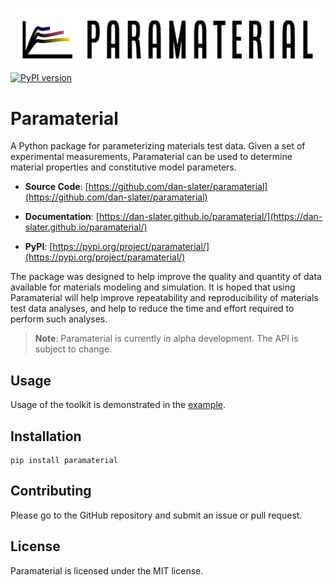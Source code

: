 ![Paramaterial logo](https://github.com/dan-slater/paramaterial/blob/main/docs/img/paramaterial-logo.png?raw=true)
[![PyPI version](https://badge.fury.io/py/paramaterial.svg)](https://badge.fury.io/py/paramaterial)

# Paramaterial

A Python package for parameterizing materials test data. Given a set of experimental measurements, Paramaterial can be
used to determine material properties and constitutive model parameters.

* **Source Code**: [https://github.com/dan-slater/paramaterial](https://github.com/dan-slater/paramaterial)

* **Documentation**: [https://dan-slater.github.io/paramaterial/](https://dan-slater.github.io/paramaterial/)

* **PyPI**: [https://pypi.org/project/paramaterial/](https://pypi.org/project/paramaterial/)

The package was designed to help improve the quality and quantity of data available for materials modeling and
simulation. It is hoped that using Paramaterial will help improve repeatability and reproducibility of materials test
data analyses, and help to reduce the time and effort required to perform such analyses.

> **Note**: Paramaterial is currently in alpha development. The API is subject to change.

## Usage

Usage of the toolkit is demonstrated in the [example]().

## Installation

```shell
pip install paramaterial
```

## Contributing

Please go to the GitHub repository and submit an issue or pull request.

## License

Paramaterial is licensed under the MIT license. 


